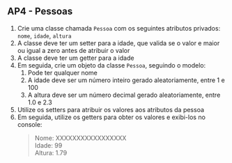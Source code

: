 ## AP4 - Pessoas

1. Crie uma classe chamada `Pessoa` com os seguintes atributos privados: `nome`, `idade`, `altura`
2. A classe deve ter um setter para a idade, que valida se o valor e maior ou igual a zero antes de atribuir o valor
3. A classe deve ter um getter para a idade
4. Em seguida, crie um objeto da classe `Pessoa`, seguindo o modelo:
    1. Pode ter qualquer nome
    2. A idade deve ser um número inteiro gerado aleatoriamente, entre 1 e 100
    3. A altura deve ser um número decimal gerado aleatoriamente, entre 1.0 e 2.3
5. Utilize os setters para atribuir os valores aos atributos da pessoa
6. Em seguida, utilize os getters para obter os valores e exibi-los no console:
   > Nome: XXXXXXXXXXXXXXXXX   
   > Idade: 99  
   > Altura: 1.79